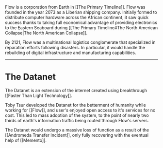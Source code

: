 Flow is a corporation from Earth in [[The Primary Timeline]]. Flow was founded in the year 2073 as a Liberian shipping company. Initially formed to distribute computer hardware across the African continent, it saw quick success thanks to taking full economical advantage of providing electronics to the Eastern Seaboard during [[The Primary Timeline#The North American Collapse|The North American Collapse]].

By 2121, Flow was a multinational logistics conglomerate that specialized in reparation efforts following disasters. In particular, it would handle the rebuilding of digital infrastructure and manufacturing capabilities.

---
# The Datanet
The Datanet is an extension of the internet created using breakthrough [[Faster Than Light Technology]]. 

Toby Tsur developed the Datanet for the betterment of humanity while working for [[Flow]], and user's enjoyed open access to it's services for no cost. This led to mass adoption of the system, to the point of nearly two thirds of earth's information traffic being routed through Flow's servers.

The Datanet would undergo a massive loss of function as a result of the [[Andromeda Transfer Incident]], only fully recovering with the eventual help of [[Memento]].